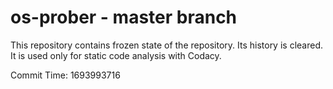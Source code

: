 # os-prober - master branch

This repository contains frozen state of the repository.
Its history is cleared. It is used only for static code
analysis with Codacy.

Commit Time: 1693993716